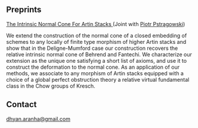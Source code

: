 ## Preprints

[The Intrinsic Normal Cone For Artin Stacks ](https://arxiv.org/abs/1909.07478) (Joint with [Piotr Pstrągowski](https://sites.math.northwestern.edu/~piotr/))

We extend the construction of the normal cone of a closed embedding of schemes to any locally of finite type morphism of higher Artin stacks and show that in the Deligne-Mumford case our construction recovers the relative intrinsic normal cone of Behrend and Fantechi. We characterize our extension as the unique one satisfying a short list of axioms, and use it to construct the deformation to the normal cone. As an application of our methods, we associate to any morphism of Artin stacks equipped with a choice of a global perfect obstruction theory a relative virtual fundamental class in the Chow groups of Kresch.

## Contact

dhyan.aranha@gmail.com
